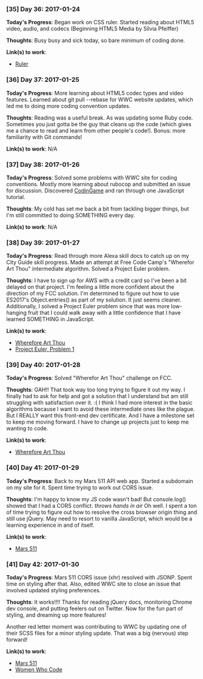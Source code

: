 ### [35] Day 36: 2017-01-24

**Today's Progress**: Began work on CSS ruler. Started reading about HTML5 video, audio, and codecs (Beginning HTML5 Media by Silvia Pfeiffer)

**Thoughts**: Busy busy and sick today, so bare minimum of coding done.

**Link(s) to work**:
* [Ruler](http://codepen.io/digilou/full/Kavzzp/)

### [36] Day 37: 2017-01-25

**Today's Progress**: More learning about HTML5 codec types and video features. Learned about git pull --rebase for WWC website updates, which led me to doing more coding convention updates.

**Thoughts**: Reading was a useful break. As was updating some Ruby code. Sometimes you just gotta be the guy that cleans up the code (which gives me a chance to read and learn from other people's code!). Bonus: more familiarity with Git commands!

**Link(s) to work**: N/A

### [37] Day 38: 2017-01-26

**Today's Progress**: Solved some problems with WWC site for coding conventions. Mostly more learning about rubocop and submitted an issue for discussion. Discovered [CodinGame](http://codingame.com) and ran through one JavaScript tutorial.

**Thoughts**: My cold has set me back a bit from tackling bigger things, but I'm still committed to doing SOMETHING every day.

**Link(s) to work**: N/A

### [38] Day 39: 2017-01-27

**Today's Progress**: Read through more Alexa skill docs to catch up on my City Guide skill progress. Made an attempt at Free Code Camp's "Wherefor Art Thou" intermediate algorithm. Solved a Project Euler problem.

**Thoughts**: I have to sign up for AWS with a credit card so I've been a bit delayed on that project. I'm feeling a little more confident about the direction of my FCC solution. I'm determined to figure out how to use ES2017's Object.entries() as part of my solution. It just seems cleaner. Additionally, I solved a Project Euler problem since that was more low-hanging fruit that I could walk away with a little confidence that I have learned SOMETHING in JavaScript.

**Link(s) to work**:
- [Wherefore Art Thou](https://github.com/digilou/freecodecamp/blob/master/intermediate-algorithms/wherfore%20art%20thou.js)
- [Project Euler, Problem 1](https://github.com/digilou/project-euler/blob/master/problem-1.js)

### [39] Day 40: 2017-01-28

**Today's Progress**: Solved "Wherefor Art Thou" challenge on FCC.

**Thoughts**: GAH!! That took way too long trying to figure it out my way. I finally had to ask for help and got a solution that I understand but am still struggling with satisfaction over it. :(  I think I had more interest in the basic algorithms because I want to avoid these intermediate ones like the plague. But I REALLY want this front-end dev certificate. And I have a milestone set to keep me moving forward. I have to change up projects just to keep me wanting to code.

**Link(s) to work**:
- [Wherefore Art Thou](https://github.com/digilou/freecodecamp/blob/master/intermediate-algorithms/wherfore%20art%20thou.js)

### [40] Day 41: 2017-01-29

**Today's Progress**: Back to my Mars 511 API web app. Started a subdomain on my site for it. Spent time trying to work out CORS issue.

**Thoughts**: I'm happy to know my JS code wasn't bad! But console.log() showed that I had a CORS conflict. *throws hands in air* Oh well. I spent a ton of time trying to figure out how to resolve the cross browser origin thing and still use jQuery. May need to resort to vanilla JavaScript, which would be a learning experience in and of itself.

**Link(s) to work**:
- [Mars 511](http://mars.madwalrus.com)

### [41] Day 42: 2017-01-30

**Today's Progress**: Mars 511 CORS issue (xhr) resolved with JSONP. Spent time on styling after that. Also, edited WWC site to close an issue that involved updated styling preferences.

**Thoughts**: It works!!!! Thanks for reading jQuery docs, monitoring Chrome dev console, and putting feelers out on Twitter. Now for the fun part of styling, and dreaming up more features!

Another red letter moment was contributing to WWC by updating one of their SCSS files for a minor styling update. That was a big (nervous) step forward!

**Link(s) to work**:
- [Mars 511](http://mars.madwalrus.com)
- [Women Who Code](http://womenwhocode.com)

